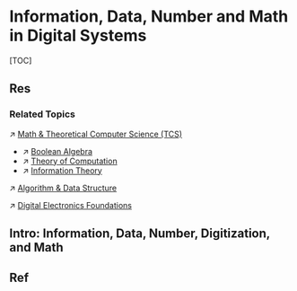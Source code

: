 # Information, Data, Number and Math in Digital Systems

[TOC]



## Res
### Related Topics
↗ [Math & Theoretical Computer Science (TCS)](../../../🧮%20Math%20&%20Theoretical%20Computer%20Science%20(TCS)/Math%20&%20Theoretical%20Computer%20Science%20(TCS).md)
- ↗ [Boolean Algebra](../../../🧮%20Math%20&%20Theoretical%20Computer%20Science%20(TCS)/🧊%20Algebra/Boolean%20Algebra/Boolean%20Algebra.md)
- ↗ [Theory of Computation](../../../🧮%20Math%20&%20Theoretical%20Computer%20Science%20(TCS)/🤼‍♀️%20Mathematical%20Logics/😶‍🌫️%20Theory%20of%20Computation/Theory%20of%20Computation.md)
- ↗ [Information Theory](../../../🧮%20Math%20&%20Theoretical%20Computer%20Science%20(TCS)/Information%20Theory/Information%20Theory.md)

↗ [Algorithm & Data Structure](../../../🔑%20CS_Core/🦄%20Algorithm%20&%20Data%20Structure/Algorithm%20&%20Data%20Structure.md)

↗ [Digital Electronics Foundations](../../../🔑%20CS_Core/🧬%20Computer%20System/⚡️%20Digital%20Electronics%20Foundations/Digital%20Electronics%20Foundations.md)



## Intro: Information, Data, Number, Digitization, and Math




## Ref

